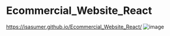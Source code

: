 # Ecommercial_Website_React
https://isasumer.github.io/Ecommercial_Website_React/
![image](https://user-images.githubusercontent.com/81411169/132106013-e0bcd945-fd3c-4cdb-b3ee-39ab78cd54e7.png)
